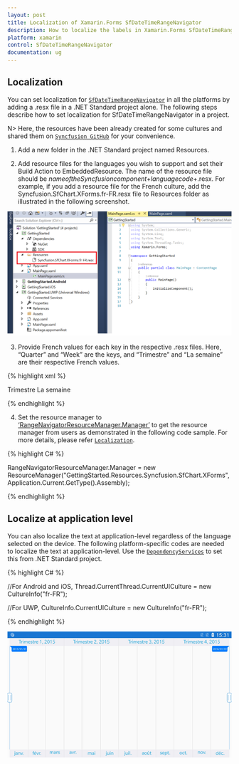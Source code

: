 ```yaml
---
layout: post
title: Localization of Xamarin.Forms SfDateTimeRangeNavigator
description: How to localize the labels in Xamarin.Forms SfDateTimeRangeNavigator.
platform: xamarin
control: SfDateTimeRangeNavigator
documentation: ug
---
```


## Localization 

You can set localization for [`SfDateTimeRangeNavigator`](https://help.syncfusion.com/cr/cref_files/xamarin/Syncfusion.SfChart.XForms~Syncfusion.RangeNavigator.XForms.SfDateTimeRangeNavigator.html) in all the platforms by adding a .resx file in a .NET Standard project alone. The following steps describe how to set localization for SfDateTimeRangeNavigator in a project. 

N> Here, the resources have been already created for some cultures and shared them on [`Syncfusion GitHub`](https://github.com/syncfusion/xamarin-localized-texts) for your convenience.

1. Add a new folder in the .NET Standard project named Resources.

2. Add resource files for the languages you wish to support and set their Build Action to EmbeddedResource. The name of the resource file should be $name of the Syncfusion component$+$language code$+.resx. For example, if you add a resource file for the French culture, add the Syncfusion.SfChart.XForms.fr-FR.resx file to Resources folder as illustrated in the following screenshot.

![Localization support in Xamarin.Forms DateTimeRangeNavigator](localization_images/LocalizationResource.png)

3. Provide French values for each key in the respective .resx files. Here, “Quarter” and “Week” are the keys, and “Trimestre” and “La semaine” are their respective French values.

{% highlight xml %}

<data name="Quarter" xml:space="preserve">
  <value>Trimestre</value>
</data>
<data name="Week" xml:space="preserve">
  <value>La semaine</value>
</data>  

{% endhighlight %} 

4. Set the resource manager to [‘RangeNavigatorResourceManager.Manager’](https://help.syncfusion.com/cr/cref_files/xamarin/Syncfusion.SfChart.XForms~Syncfusion.SfChart.XForms.RangeNavigatorResourceManager~Manager.html) to get the resource manager from users as demonstrated in the following code sample. For more details, please refer [`Localization`](https://blog.syncfusion.com/post/localization-made-easy-for-syncfusion-xamarin-forms-components.aspx).

{% highlight C# %}

RangeNavigatorResourceManager.Manager = new ResourceManager("GettingStarted.Resources.Syncfusion.SfChart.XForms", Application.Current.GetType().Assembly);

{% endhighlight %} 

## Localize at application level

You can also localize the text at application-level regardless of the language selected on the device. The following platform-specific codes are needed to localize the text at application-level. Use the [`DependencyServices`](https://docs.microsoft.com/en-us/xamarin/xamarin-forms/app-fundamentals/dependency-service/introduction) to set this from .NET Standard project.

{% highlight C# %}

//For Android and iOS,
Thread.CurrentThread.CurrentUICulture = new CultureInfo("fr-FR");

//For UWP,
CultureInfo.CurrentUICulture = new CultureInfo("fr-FR");

{% endhighlight %} 

![Localization support in Xamarin.Forms DateTimeRangeNavigator](localization_images/RangeNavigatorLocalization.png)